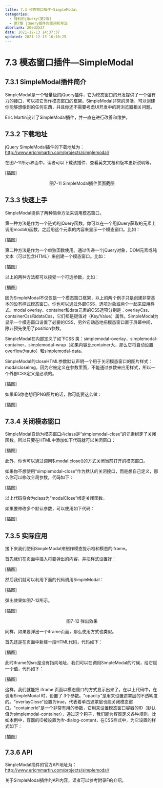 ```yaml
---
title: 7.3 模态窗口插件—SimpleModal
categories:
  - 锋利的jQuery(第2版)
  - 第7章 jQuery插件的使用和写法
abbrlink: 20ed3537
date: 2021-12-13 14:37:37
updated: 2021-12-13 16:10:25
---
```

# 7.3 模态窗口插件—SimpleModal
## 7.3.1 SimpleModal插件简介
SimpleModal是一个轻量级的jQuery插件，它为模态窗口的开发提供了一个强有力的接口，可以把它当作模态窗口的框架。SimpleModal非常的灵活，可以创建你能够想像到的任何东西，并且你还不需要考虑UI开发中的跨浏览器相关问题。

Eric Martin设计了SimpleModal插件，并一直在进行改善和维护。

## 7.3.2 下载地址
jQuery SimpleModal插件的下载地址为：
http://www.ericmmartin.com/projects/simplemodal/

在图7-11所示界面中，读者可以下载该插件、查看英文文档和版本更新说明等。

[插图]

<center>图7-11 SimpleModal插件页面截图</center>

## 7.3.3 快速上手
SimpleModal提供了两种简单方法来调用模态窗口。

第一种方法是作为一个链式的jQuery函数。你可以在一个用jQuery获取的元素上调用modal()函数，之后用这个元素的内容来显示一个模态窗口。比如：

[插图]

第二种方法是作为一个单独函数使用。通过传递一个jQuery对象，DOM元素或纯文本（可以包含HTML）来创建一个模态窗口。比如：

[插图]

以上的两种方法都可以接受一个可选参数，比如：

[插图]

因为SimpleModal不仅仅是一个模态窗口框架，以上的两个例子只是创建非常基本的没有样式模态窗口。你也可以通过外部CSS，选项对象或两个一起来应用样式。modal overlay、container和data元素的CSS选项分别是：overlayCss、containerCss和dataCss，它们都是键值对（Key/Value）属性。SimpleModal为显示一个模态窗口设置了必要的CSS，另外它动态地把模态窗口置于屏幕中间，除非预先使用了position参数。

SimpleModal在内部定义了如下CSS 类：simplemodal-overlay，simplemodal-container，simplemodal-wrap（如果内容比container大，那么它将自动设置overflow为auto）和simplemodal-data。

SimpleModal的closeHTML参数默认声明一个用于关闭模态窗口的图片样式：modalcloseImg，因为它被定义在参数里面，不能通过参数来应用样式，所以一个外部CSS定义是必须的。

[插图]

如果IE6你也想用PNG图片的话，你可能要这么做：

[插图]

## 7.3.4 关闭模态窗口
SimpleModal自动为模态窗口内class是“simplemodal-close”的元素绑定了关闭函数。所以只要在HTML中添加如下代码就可以关闭窗口：

[插图]

此外，你也可以通过调用$.modal.close()的方式关闭当前打开的模态窗口。

如果你不想使用“simplemodal-close”作为默认的关闭接口，而是想自己定义，那么你可以修改全局参数，代码如下：

[插图]

以上代码将会为class为“modalClose”绑定关闭函数。

如果要修改多个默认参数，可以使用如下代码：

[插图]

## 7.3.5 实际应用
接下来我们使用SimpleModal来制作模态提示框和模态的iframe。

首先我们在页面中插入将要弹出的内容，并把样式设置好：

[插图]

然后我们就可以利用下面的代码调用SimpleModal：

[插图]

弹出效果如图7-12所示。

[插图]

<center>图7-12 弹出效果</center>

同样，如果要弹出一个iframe页面，那么使用方式也类似。

首先还是在页面中新建一段HTML代码，代码如下：

[插图]

此时iframe的src是没有指向地址，我们可以在调用SimpleModal的时候，给它赋一个值，代码如下：

[插图]

这样，我们就能把 iframe 页面以模态窗口的方式显示出来了。在以上代码中，在调用SimpleModal 时，设置了 3个参数。"opacity"是用来设置遮罩层的不透明度的。"overlayClose"设置为true，代表着单击遮罩层也能关闭模态窗口。"containerId"是一个非常有用的参数，它用来设置模态窗口容器的ID（默认值为simplemodal-container），通过这个钩子，我们能为容器定义各种规则。比如本例中，容器的ID被设置为ifr-dialog-content，在CSS样式中，为它设置的样式如下：

[插图]

## 7.3.6 API
SimpleModal插件的官方API地址为：
http://www.ericmmartin.com/projects/simplemodal/

关于SimpleModal插件的API内容，读者可以参考附录F的介绍。


